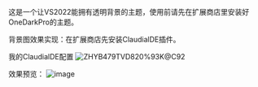 这是一个让VS2022能拥有透明背景的主题，使用前请先在扩展商店里安装好OneDarkPro的主题。

背景图效果实现：在扩展商店先安装ClaudialDE插件。

我的ClaudialDE配置
![Z`HYB479TVD820%93K@C9`2](https://user-images.githubusercontent.com/33830248/162353862-8b4cef20-03fe-466d-9495-d596ef08f242.png)

效果预览：
![image](https://user-images.githubusercontent.com/33830248/161864428-32237330-3ca0-4d8c-8d07-a33e3a519fb0.png)
